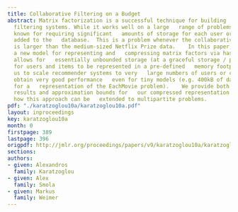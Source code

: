 ```yaml
---
title: Collaborative Filtering on a Budget
abstract: Matrix factorization is a successful technique for building   collaborative
  filtering systems. While it works well on a large   range of problems, it is also
  known for requiring significant   amounts of storage for each user or item to be
  added to the   database.  This is a problem whenever the collaborative filtering   task
  is larger than the medium-sized Netflix Prize data.    In this paper, we propose
  a new model for representing and   compressing matrix factors via hashing.  This
  allows for   essentially unbounded storage (at a graceful storage / performance   trade-off)
  for users and items to be represented in a pre-defined   memory footprint.  It allows
  us to scale recommender systems to very   large numbers of users or conversely,
  obtain very good performance   even for tiny models (e.g. 400kB of data suffice
  for a   representation of the EachMovie problem).    We provide both experimental
  results and approximation bounds for   our compressed representation and we show
  how this approach can be   extended to multipartite problems.
pdf: "./karatzoglou10a/karatzoglou10a.pdf"
layout: inproceedings
key: karatzoglou10a
month: 0
firstpage: 389
lastpage: 396
origpdf: http://jmlr.org/proceedings/papers/v9/karatzoglou10a/karatzoglou10a.pdf
sections: 
authors:
- given: Alexandros
  family: Karatzoglou
- given: Alex
  family: Smola
- given: Markus
  family: Weimer
---
```

